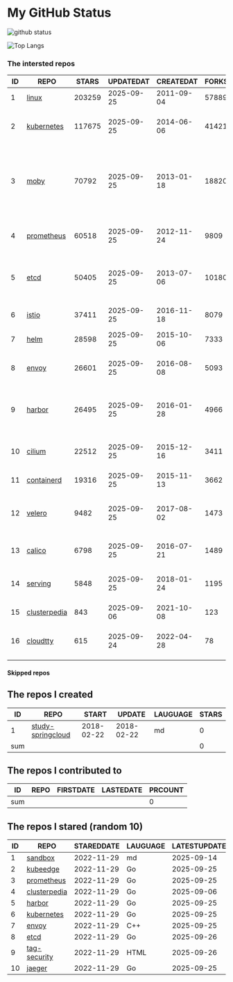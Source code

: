 # My GitHub Status

<img src="https://github-readme-stats-1.yihong0618.vercel.app/api?username=daoqingniu&show_icons=true&&&hide_title=true&count_private=true" alt="github status" />

![Top Langs](https://github-readme-stats-1.yihong0618.vercel.app/api/top-langs/?username=daoqingniu&layout=compact)

<!--START_SECTION:github_repos-->
### The intersted repos
| ID |                              REPO                               | STARS  | UPDATEDAT  | CREATEDAT  | FORKSCOUNT |                                                DESCRIPTIONS                                                |
|----|-----------------------------------------------------------------|--------|------------|------------|------------|------------------------------------------------------------------------------------------------------------|
|  1 | [linux](https://github.com/torvalds/linux)                      | 203259 | 2025-09-25 | 2011-09-04 |      57889 | Linux kernel source tree                                                                                   |
|  2 | [kubernetes](https://github.com/kubernetes/kubernetes)          | 117675 | 2025-09-25 | 2014-06-06 |      41421 | Production-Grade Container Scheduling and Management                                                       |
|  3 | [moby](https://github.com/moby/moby)                            |  70792 | 2025-09-25 | 2013-01-18 |      18820 | The Moby Project - a collaborative project for the container ecosystem to assemble container-based systems |
|  4 | [prometheus](https://github.com/prometheus/prometheus)          |  60518 | 2025-09-25 | 2012-11-24 |       9809 | The Prometheus monitoring system and time series database.                                                 |
|  5 | [etcd](https://github.com/etcd-io/etcd)                         |  50405 | 2025-09-25 | 2013-07-06 |      10180 | Distributed reliable key-value store for the most critical data of a distributed system                    |
|  6 | [istio](https://github.com/istio/istio)                         |  37411 | 2025-09-25 | 2016-11-18 |       8079 | Connect, secure, control, and observe services.                                                            |
|  7 | [helm](https://github.com/helm/helm)                            |  28598 | 2025-09-25 | 2015-10-06 |       7333 | The Kubernetes Package Manager                                                                             |
|  8 | [envoy](https://github.com/envoyproxy/envoy)                    |  26601 | 2025-09-25 | 2016-08-08 |       5093 | Cloud-native high-performance edge/middle/service proxy                                                    |
|  9 | [harbor](https://github.com/goharbor/harbor)                    |  26495 | 2025-09-25 | 2016-01-28 |       4966 | An open source trusted cloud native registry project that stores, signs, and scans content.                |
| 10 | [cilium](https://github.com/cilium/cilium)                      |  22512 | 2025-09-25 | 2015-12-16 |       3411 | eBPF-based Networking, Security, and Observability                                                         |
| 11 | [containerd](https://github.com/containerd/containerd)          |  19316 | 2025-09-25 | 2015-11-13 |       3662 | An open and reliable container runtime                                                                     |
| 12 | [velero](https://github.com/vmware-tanzu/velero)                |   9482 | 2025-09-25 | 2017-08-02 |       1473 | Backup and migrate Kubernetes applications and their persistent volumes                                    |
| 13 | [calico](https://github.com/projectcalico/calico)               |   6798 | 2025-09-25 | 2016-07-21 |       1489 | Cloud native networking and network security                                                               |
| 14 | [serving](https://github.com/knative/serving)                   |   5848 | 2025-09-25 | 2018-01-24 |       1195 | Kubernetes-based, scale-to-zero, request-driven compute                                                    |
| 15 | [clusterpedia](https://github.com/clusterpedia-io/clusterpedia) |    843 | 2025-09-06 | 2021-10-08 |        123 | The Encyclopedia of Kubernetes clusters                                                                    |
| 16 | [cloudtty](https://github.com/cloudtty/cloudtty)                |    615 | 2025-09-24 | 2022-04-28 |         78 | A Friendly Kubernetes CloudShell (Web Terminal) !                                                          |



#### Skipped repos
<!--END_SECTION:github_repos-->

<!--START_SECTION:my_github-->
## The repos I created
| ID  |                                 REPO                                 |   START    |   UPDATE   | LAUGUAGE | STARS |
|-----|----------------------------------------------------------------------|------------|------------|----------|-------|
|   1 | [study-springcloud](https://github.com/daoqingniu/study-springcloud) | 2018-02-22 | 2018-02-22 | md       |     0 |
| sum |                                                                      |            |            |          |     0 |

## The repos I contributed to
| ID  | REPO | FIRSTDATE | LASTEDATE | PRCOUNT |
|-----|------|-----------|-----------|---------|
| sum |      |           |           |       0 |

## The repos I stared (random 10)
| ID |                              REPO                               | STAREDDATE | LAUGUAGE | LATESTUPDATE |
|----|-----------------------------------------------------------------|------------|----------|--------------|
|  1 | [sandbox](https://github.com/cncf/sandbox)                      | 2022-11-29 | md       | 2025-09-14   |
|  2 | [kubeedge](https://github.com/kubeedge/kubeedge)                | 2022-11-29 | Go       | 2025-09-25   |
|  3 | [prometheus](https://github.com/prometheus/prometheus)          | 2022-11-29 | Go       | 2025-09-25   |
|  4 | [clusterpedia](https://github.com/clusterpedia-io/clusterpedia) | 2022-11-29 | Go       | 2025-09-06   |
|  5 | [harbor](https://github.com/goharbor/harbor)                    | 2022-11-29 | Go       | 2025-09-25   |
|  6 | [kubernetes](https://github.com/kubernetes/kubernetes)          | 2022-11-29 | Go       | 2025-09-25   |
|  7 | [envoy](https://github.com/envoyproxy/envoy)                    | 2022-11-29 | C++      | 2025-09-25   |
|  8 | [etcd](https://github.com/etcd-io/etcd)                         | 2022-11-29 | Go       | 2025-09-26   |
|  9 | [tag-security](https://github.com/cncf/tag-security)            | 2022-11-29 | HTML     | 2025-09-26   |
| 10 | [jaeger](https://github.com/jaegertracing/jaeger)               | 2022-11-29 | Go       | 2025-09-25   |

<!--END_SECTION:my_github-->
